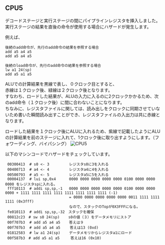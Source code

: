 ## CPU5 
デコードステージと実行ステージの間にパイプラインレジスタを挿入しました。</br>
実行ステージの結果を直後の命令が使用する場合にハザードが発生します。

例えば、
```
後続のadd命令が、先行のadd命令の結果を参照する場合
add a5 a4 a5
add a5 a4 a5
```
```
後続のload命令が、先行のadd命令の結果を参照する場合
lw a1 24(sp)
add a5 a1 a5
```
ALUでの計算結果を黒線で表し、０クロック目とすると、</br>
赤線は１クロック後、緑線は２クロック後となります。</br>
すなわち、ロードした結果が、ALUの入力に入るのに2クロックかかるため、次のadd命令（１クロック後）に間に合わないことになります。</br>
ちなみに、レジスタファイルに関しては、読み出しをクロックに同期させていないため書いた瞬間読み出すことができ、レジスタファイルの入出力は共に赤線となります。

ロードした結果を１クロック後にALUに入れるため、紫線で記載したようにALUの計算結果を前のステージに入れて、1クロック後に取り出すようにします。（フォワーディング、バイパシング）
![CPU5](https://github.com/user-attachments/assets/e05487fe-1d3c-4a2e-a900-4ac3ea076bea)

以下のマシンコードでハザードをチェックしています。
```
 00300413  # s0 <- 3         レジスタs0に3を入れる
 00400713  # a4 <- 4         レジスタa4に4を入れる
 00500793  # a5 <- 5         レジスタa5に5を入れる
 00004137  # lui sp,0x4      0000 0000 0000 0000 0000 0100 0000 0000 0000 をレジスタspに入れる。
 fff10113  # addi sp,sp,-1   0000 0000 0000 0000 0000 0100 0000 0000 0000 + 1111 1111 1111 1111 1111 1111 1111 1111 (-1)
                             = 0000 0000 0000 0000 0000 0011 1111 1111 1111 (0x3fff)
                             なので、スタックのTopが0X3FFFになる。
 fe010113  # addi sp,sp,-32　スタックを確保
 00812c23　# sw s0 24(sp)    s0の値（３）をデータメモリにストア
 00f707b3  # add a5 a4 a5    答えは９
 00f707b3  # add a5 a4 a5 　　答えは13 (0xd) 
 01812583  # lw a1 24(sp)    データメモリからレジスタa1にロード
 00f587b3　# add a5 a1 a5     答えは16 (0x10)
```
